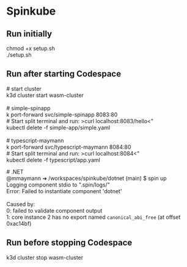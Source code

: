 # Spinkube

## Run initially
chmod +x setup.sh<br>
./setup.sh

## Run after starting Codespace
\# start cluster<br>
k3d cluster start wasm-cluster<br>
<br>
\# simple-spinapp<br>
k port-forward svc/simple-spinapp 8083:80<br>
\# Start split terminal and run: >curl localhost:8083/hello<"<br>
kubectl delete -f simple-app/simple.yaml<br>
<br>
\# typescript-maymann<br>
k port-forward svc/typescript-maymann 8084:80<br>
\# Start split terminal and run: >curl localhost:8084<"<br>
kubectl delete -f typescript/app.yaml<br>

\# .NET<br>
@mmaymann ➜ /workspaces/spinkube/dotnet (main) $ spin up<br>
Logging component stdio to ".spin/logs/"<br>
Error: Failed to instantiate component 'dotnet'<br>
<br>
Caused by:<br>
   0: failed to validate component output<br>
   1: core instance 2 has no export named `canonical_abi_free` (at offset 0xac14bf)<br>

## Run before stopping Codespace
k3d cluster stop wasm-cluster
